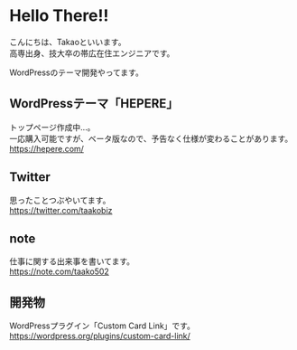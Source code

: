 # Hello There!!
こんにちは、Takaoといいます。<br>
高専出身、技大卒の帯広在住エンジニアです。<br>

WordPressのテーマ開発やってます。

## WordPressテーマ「HEPERE」
トップページ作成中…。<br>
一応購入可能ですが、ベータ版なので、予告なく仕様が変わることがあります。<br>
https://hepere.com/

## Twitter
思ったことつぶやいてます。<br>
https://twitter.com/taakobiz

## note
仕事に関する出来事を書いてます。<br>
https://note.com/taako502

## 開発物
WordPressプラグイン「Custom Card Link」です。<br>
https://wordpress.org/plugins/custom-card-link/

